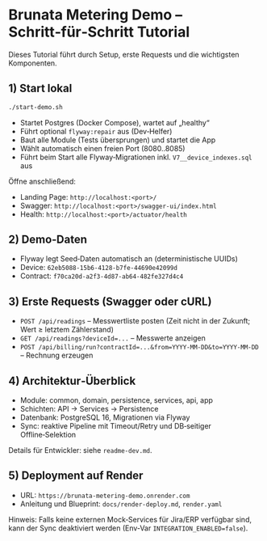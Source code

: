 # Brunata Metering Demo – Schritt‑für‑Schritt Tutorial

Dieses Tutorial führt durch Setup, erste Requests und die wichtigsten Komponenten.

## 1) Start lokal
```bash
./start-demo.sh
```
- Startet Postgres (Docker Compose), wartet auf „healthy“
- Führt optional `flyway:repair` aus (Dev‑Helfer)
- Baut alle Module (Tests übersprungen) und startet die App
- Wählt automatisch einen freien Port (8080..8085)
 - Führt beim Start alle Flyway‑Migrationen inkl. `V7__device_indexes.sql` aus

Öffne anschließend:
- Landing Page: `http://localhost:<port>/`
- Swagger: `http://localhost:<port>/swagger-ui/index.html`
- Health: `http://localhost:<port>/actuator/health`

## 2) Demo‑Daten
- Flyway legt Seed‑Daten automatisch an (deterministische UUIDs)
- Device: `62eb5088-15b6-4128-b7fe-44690e42099d`
- Contract: `f70ca20d-a2f3-4d87-ab64-482fe327d4c4`

## 3) Erste Requests (Swagger oder cURL)
- `POST /api/readings` – Messwertliste posten (Zeit nicht in der Zukunft; Wert ≥ letztem Zählerstand)
- `GET /api/readings?deviceId=...` – Messwerte anzeigen
- `POST /api/billing/run?contractId=...&from=YYYY-MM-DD&to=YYYY-MM-DD` – Rechnung erzeugen

## 4) Architektur‑Überblick
- Module: common, domain, persistence, services, api, app
- Schichten: API → Services → Persistence
- Datenbank: PostgreSQL 16, Migrationen via Flyway
 - Sync: reaktive Pipeline mit Timeout/Retry und DB‑seitiger Offline‑Selektion

Details für Entwickler: siehe `readme-dev.md`.

## 5) Deployment auf Render
- URL: `https://brunata-metering-demo.onrender.com`
- Anleitung und Blueprint: `docs/render-deploy.md`, `render.yaml`

Hinweis: Falls keine externen Mock‑Services für Jira/ERP verfügbar sind, kann der Sync deaktiviert werden (Env‑Var `INTEGRATION_ENABLED=false`).
